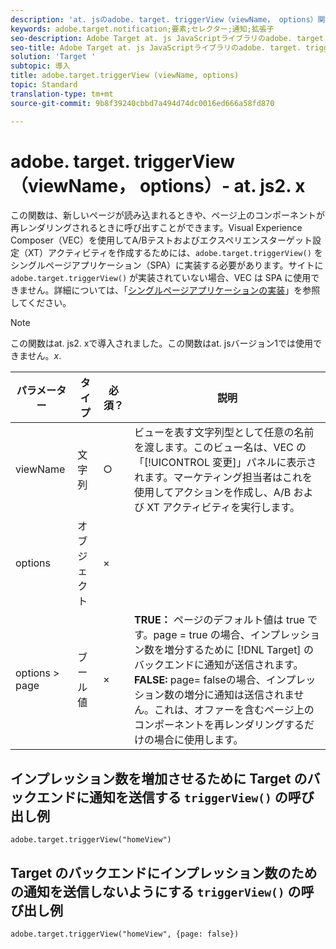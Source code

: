 ```yaml
---
description: 'at. jsのadobe. target. triggerView（viewName， options）関数について取り上げます。 '
keywords: adobe.target.notification;要素;セレクター;通知;拡張子
seo-description: Adobe Target at. js JavaScriptライブラリのadobe. target. triggerView（viewName， options）関数について取り上げます。
seo-title: Adobe Target at. js JavaScriptライブラリのadobe. target. triggerView（viewName， options）関数について取り上げます。
solution: 'Target '
subtopic: 導入
title: adobe.target.triggerView (viewName, options)
topic: Standard
translation-type: tm+mt
source-git-commit: 9b8f39240cbbd7a494d74dc0016ed666a58fd870

---
```



# adobe. target. triggerView（viewName， options）- at. js2. x

この関数は、新しいページが読み込まれるときや、ページ上のコンポーネントが再レンダリングされるときに呼び出すことができます。Visual Experience Composer（VEC）を使用してA/Bテストおよびエクスペリエンスターゲット設定（XT）アクティビティを作成するためには、`adobe.target.triggerView()` をシングルページアプリケーション（SPA）に実装する必要があります。サイトに `adobe.target.triggerView()` が実装されていない場合、VEC は SPA に使用できません。詳細については、「[シングルページアプリケーションの実装](/help/c-implementing-target/c-implementing-target-for-client-side-web/how-to-deployatjs/target-atjs-single-page-application.md)」を参照してください。

>[!NOTE]
>
>この関数はat. js2. xで導入されました。この関数はat. jsバージョン1では使用できません。*x*.

| パラメーター | タイプ | 必須？ | 説明 |
| --- | --- | --- | --- |
| viewName | 文字列 | ○ | ビューを表す文字列型として任意の名前を渡します。このビュー名は、VEC の「[!UICONTROL 変更]」パネルに表示されます。マーケティング担当者はこれを使用してアクションを作成し、A/B および XT アクティビティを実行します。 |
| options | オブジェクト | × |
| options &gt; page | ブール値 | × | **TRUE：** ページのデフォルト値は true です。page = true の場合、インプレッション数を増分するために [!DNL Target] のバックエンドに通知が送信されます。<br>**FALSE:** page= falseの場合、インプレッション数の増分に通知は送信されません。これは、オファーを含むページ上のコンポーネントを再レンダリングするだけの場合に使用します。 |

## インプレッション数を増加させるために Target のバックエンドに通知を送信する `triggerView()` の呼び出し例

```
adobe.target.triggerView("homeView")
```

## Target のバックエンドにインプレッション数のための通知を送信しないようにする `triggerView()` の呼び出し例

```
adobe.target.triggerView("homeView", {page: false})
```
